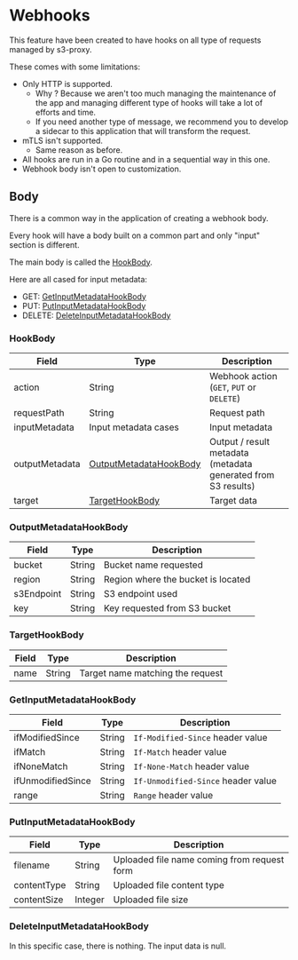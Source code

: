 # Webhooks

This feature have been created to have hooks on all type of requests managed by s3-proxy.

These comes with some limitations:

- Only HTTP is supported.
  - Why ? Because we aren't too much managing the maintenance of the app and managing different type of hooks will take a lot of efforts and time.
  - If you need another type of message, we recommend you to develop a sidecar to this application that will transform the request.
- mTLS isn't supported.
  - Same reason as before.
- All hooks are run in a Go routine and in a sequential way in this one.
- Webhook body isn't open to customization.

## Body

There is a common way in the application of creating a webhook body.

Every hook will have a body built on a common part and only "input" section is different.

The main body is called the [HookBody](#hookbody).

Here are all cased for input metadata:

- GET: [GetInputMetadataHookBody](#getinputmetadatahookbody)
- PUT: [PutInputMetadataHookBody](#putinputmetadatahookbody)
- DELETE: [DeleteInputMetadataHookBody](#deleteinputmetadatahookbody)

### HookBody

| Field          | Type                                              | Description                                                   |
| -------------- | ------------------------------------------------- | ------------------------------------------------------------- |
| action         | String                                            | Webhook action (`GET`, `PUT` or `DELETE`)                     |
| requestPath    | String                                            | Request path                                                  |
| inputMetadata  | Input metadata cases                              | Input metadata                                                |
| outputMetadata | [OutputMetadataHookBody](#outputmetadatahookbody) | Output / result metadata (metadata generated from S3 results) |
| target         | [TargetHookBody](#targethookbody)                 | Target data                                                   |

### OutputMetadataHookBody

| Field      | Type   | Description                        |
| ---------- | ------ | ---------------------------------- |
| bucket     | String | Bucket name requested              |
| region     | String | Region where the bucket is located |
| s3Endpoint | String | S3 endpoint used                   |
| key        | String | Key requested from S3 bucket       |

### TargetHookBody

| Field | Type   | Description                      |
| ----- | ------ | -------------------------------- |
| name  | String | Target name matching the request |

### GetInputMetadataHookBody

| Field             | Type   | Description                        |
| ----------------- | ------ | ---------------------------------- |
| ifModifiedSince   | String | `If-Modified-Since` header value   |
| ifMatch           | String | `If-Match` header value            |
| ifNoneMatch       | String | `If-None-Match` header value       |
| ifUnmodifiedSince | String | `If-Unmodified-Since` header value |
| range             | String | `Range` header value               |

### PutInputMetadataHookBody

| Field       | Type    | Description                                 |
| ----------- | ------- | ------------------------------------------- |
| filename    | String  | Uploaded file name coming from request form |
| contentType | String  | Uploaded file content type                  |
| contentSize | Integer | Uploaded file size                          |

### DeleteInputMetadataHookBody

In this specific case, there is nothing. The input data is null.
